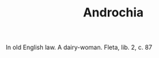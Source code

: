 ---
title: Androchia
permalink: "/definitions/androchia.html"
body: In old English law. A dairy-woman. Fleta, lib. 2, c. 87
published_at: '2018-07-07'
layout: post
---